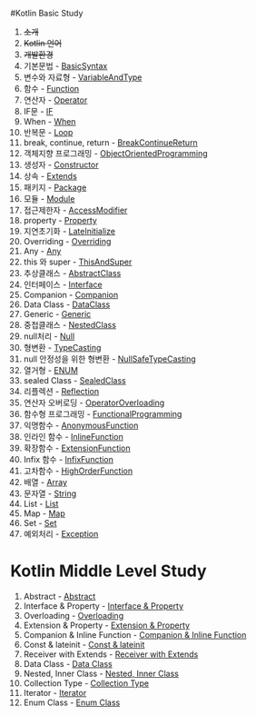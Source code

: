 #Kotlin Basic Study

1. ~~소개~~
1. ~~Kotlin 언어~~
1. ~~개발환경~~
1. 기본문법 - [BasicSyntax](./src/main/kotlin/basiclevel/Study_04_BasicSyntax/BasicSyntax.kt)
1. 변수와 자료형 - [VariableAndType](./src/main/kotlin/basiclevel/Study_05_VariableAndType/VariableAndType.kt)
1. 함수 - [Function](./src/main/kotlin/basiclevel/Study_06_Function/Function.kt)
1. 연산자 - [Operator](./src/main/kotlin/basiclevel/Study_07_Operator/Operator.kt)
1. IF문 - [IF](./src/main/kotlin/basiclevel/Study_08_IF/IF.kt)
1. When - [When](./src/main/kotlin/basiclevel/Study_09_When/When.kt)
1. 반복문 - [Loop](./src/main/kotlin/basiclevel/Study_10_Loop/Loop.kt)
1. break, continue, return - [BreakContinueReturn](./src/main/kotlin/basiclevel/Study_11_BreakContinueReturn/BreakContinueReturn.kt)
1. 객체지향 프로그래밍 - [ObjectOrientedProgramming](./src/main/kotlin/basiclevel/Study_12_ObjectOrientedProgramming/ObjectOrientedProgramming.kt)
1. 생성자 - [Constructor](./src/main/kotlin/basiclevel/Study_13_Constructor/Constructor.kt)
1. 상속 - [Extends](./src/main/kotlin/basiclevel/Study_14_Extends/Extends.kt)
1. 패키지 - [Package](./src/main/kotlin/basiclevel/Study_15_Package/Package.kt)
1. 모듈 - [Module](./src/main/kotlin/basiclevel/Study_16_Module/Module.kt)
1. 접근제한자 - [AccessModifier](./src/main/kotlin/basiclevel/Study_17_AccessModifier/AccessModifier.kt)
1. property - [Property](./src/main/kotlin/basiclevel/Study_18_Property/Property.kt)
1. 지연초기화 - [LateInitialize](./src/main/kotlin/basiclevel/Study_19_LateInitialize/LateInitialize.kt)
1. Overriding - [Overriding](./src/main/kotlin/basiclevel/Study_20_Overriding/Overriding.kt)
1. Any - [Any](./src/main/kotlin/basiclevel/Study_21_Any/Any.kt)
1. this 와 super - [ThisAndSuper](./src/main/kotlin/basiclevel/Study_22_ThisAndSuper/ThisAndSuper.kt)
1. 추상클래스 - [AbstractClass](./src/main/kotlin/basiclevel/Study_23_AbstractClass/AbstractClass.kt)
1. 인터페이스 - [Interface](./src/main/kotlin/basiclevel/Study_24_Interface/Interface.kt)
1. Companion - [Companion](./src/main/kotlin/basiclevel/Study_25_Companion/Companion.kt)
1. Data Class - [DataClass](./src/main/kotlin/basiclevel/Study_26_DataClass/DataClass.kt)
1. Generic - [Generic](./src/main/kotlin/basiclevel/Study_27_Generic/Generic.kt)
1. 중첩클래스 - [NestedClass](./src/main/kotlin/basiclevel/Study_28_NestedClass/NestedClass.kt)
1. null처리 - [Null](./src/main/kotlin/basiclevel/Study_29_Null/Null.kt)
1. 형변환 - [TypeCasting](./src/main/kotlin/basiclevel/Study_30_TypeCasting/TypeCasting.kt)
1. null 안정성을 위한 형변환 - [NullSafeTypeCasting](./src/main/kotlin/basiclevel/Study_31_NullSafeTypeCasting/NullSafeTypeCasting.kt)
1. 열거형 - [ENUM](./src/main/kotlin/basiclevel/Study_32_Enum/ENUM.kt)
1. sealed Class - [SealedClass](./src/main/kotlin/basiclevel/Study_33_SealedClass/SealedClass.kt)
1. 리플렉션 - [Reflection](./src/main/kotlin/basiclevel/Study_34_Reflection/Reflection.kt)
1. 연산자 오버로딩 - [OperatorOverloading](./src/main/kotlin/basiclevel/Study_35_OperatorOverloading/OperatorOverloading.kt)
1. 함수형 프로그래밍 - [FunctionalProgramming](./src/main/kotlin/basiclevel/Study_36_FunctionalProgramming/FunctionalProgramming.kt)
1. 익명함수 - [AnonymousFunction](./src/main/kotlin/basiclevel/Study_37_AnonymousFunction/AnonymousFunction.kt)
1. 인라인 함수 - [InlineFunction](./src/main/kotlin/basiclevel/Study_38_InlineFunction/InlineFunction.kt)
1. 확장함수 - [ExtensionFunction](./src/main/kotlin/basiclevel/Study_39_ExtensionFunction/ExtensionFunction.kt)
1. Infix 함수 - [InfixFunction](./src/main/kotlin/basiclevel/Study_40_InFixFunction/InfixFunction.kt)
1. 고차함수 - [HighOrderFunction](./src/main/kotlin/basiclevel/Study_41_HighOrderFunction/HighOrderFunction.kt)
1. 배열 - [Array](./src/main/kotlin/basiclevel/Study_42_Array/Array.kt)
1. 문자열 - [String](./src/main/kotlin/basiclevel/Study_43_String/String.kt)
1. List - [List](./src/main/kotlin/basiclevel/Study_44_List/List.kt)
1. Map - [Map](./src/main/kotlin/basiclevel/Study_45_Map/Map.kt)
1. Set - [Set](./src/main/kotlin/basiclevel/Study_46_Set/Set.kt)
1. 예외처리 - [Exception](./src/main/kotlin/basiclevel/Study_47_Exception/Exception.kt)

# Kotlin Middle Level Study

1. Abstract - [Abstract](./src/main/kotlin/middlelevel/Study_01_Absract/MiddleAbstractClass.kt)
1. Interface & Property - [Interface & Property](./src/main/kotlin/middlelevel/Study_02_InterfaceAndProperty/InterfaceAndProperty.kt)
1. Overloading - [Overloading](./src/main/kotlin/middlelevel/Study_03_Overloading/Overloading.kt)
1. Extension & Property - [Extension & Property](./src/main/kotlin/middlelevel/Study_04_ExtensionAndProperty/ExtensionAndProperty.kt)
1. Companion & Inline Function - [Companion & Inline Function](./src/main/kotlin/middlelevel/Study_05_CompanionAndInline/CompanionAndInline.kt)
1. Const & lateinit - [Const & lateinit](./src/main/kotlin/middlelevel/Study_06_ConstAndLateinit/ConstAndLateInit.kt)
1. Receiver with Extends - [Receiver with Extends](./src/main/kotlin/middlelevel/Study_07_ExtendsWithReceiver/ExtendsWithReceiver.kt)
1. Data Class - [Data Class](./src/main/kotlin/middlelevel/Study_08_DataClass/DataClass.kt)
1. Nested, Inner Class - [Nested, Inner Class](./src/main/kotlin/middlelevel/Study_09_NestedAndInnerClass/NestedAndInnerClass.kt)
1. Collection Type - [Collection Type](./src/main/kotlin/middlelevel/Study_10_Collections/CollectionsType.kt)
1. Iterator - [Iterator](./src/main/kotlin/middlelevel/Study_11_IteratorInterface/IteratorInterface.kt)
1. Enum Class - [Enum Class](./src/main/kotlin/middlelevel/Study_12_EnumClass/EnumClass.kt)
